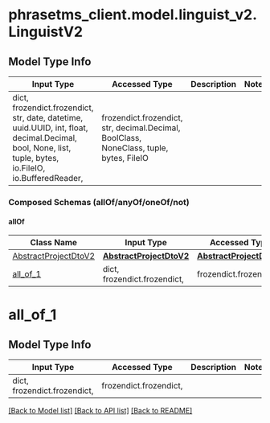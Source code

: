 # phrasetms_client.model.linguist_v2.LinguistV2

## Model Type Info

| Input Type                                                                                                                                              | Accessed Type                                                                           | Description | Notes |
| ------------------------------------------------------------------------------------------------------------------------------------------------------- | --------------------------------------------------------------------------------------- | ----------- | ----- |
| dict, frozendict.frozendict, str, date, datetime, uuid.UUID, int, float, decimal.Decimal, bool, None, list, tuple, bytes, io.FileIO, io.BufferedReader, | frozendict.frozendict, str, decimal.Decimal, BoolClass, NoneClass, tuple, bytes, FileIO |             |

### Composed Schemas (allOf/anyOf/oneOf/not)

#### allOf

| Class Name                                      | Input Type                                          | Accessed Type                                       | Description | Notes |
| ----------------------------------------------- | --------------------------------------------------- | --------------------------------------------------- | ----------- | ----- |
| [AbstractProjectDtoV2](AbstractProjectDtoV2.md) | [**AbstractProjectDtoV2**](AbstractProjectDtoV2.md) | [**AbstractProjectDtoV2**](AbstractProjectDtoV2.md) |             |
| [all_of_1](#all_of_1)                           | dict, frozendict.frozendict,                        | frozendict.frozendict,                              |             |

# all_of_1

## Model Type Info

| Input Type                   | Accessed Type          | Description | Notes |
| ---------------------------- | ---------------------- | ----------- | ----- |
| dict, frozendict.frozendict, | frozendict.frozendict, |             |

[[Back to Model list]](../../README.md#documentation-for-models) [[Back to API list]](../../README.md#documentation-for-api-endpoints) [[Back to README]](../../README.md)
